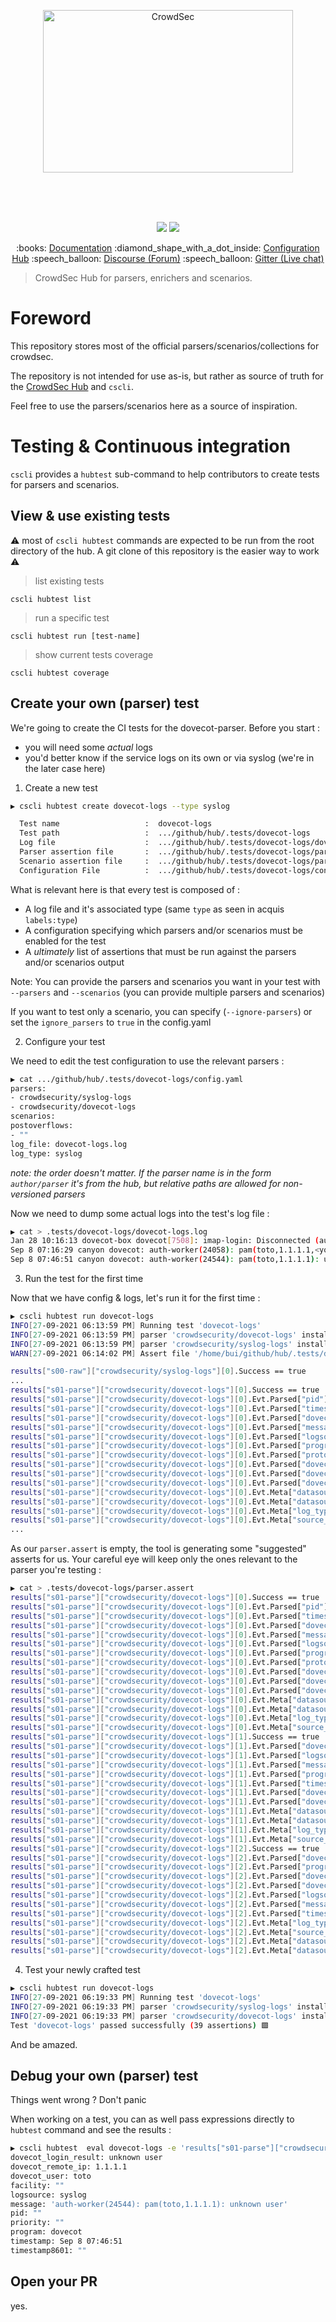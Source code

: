 
<p align="center">
<img src="https://raw.githubusercontent.com/crowdsecurity/hub/update_readme/assets/crowdsec_hub.svg" alt="CrowdSec" title="CrowdSec" width="400" height="260"/>
</p>
</br>
</br>
</br>
<p align="center">
<img src="https://img.shields.io/endpoint?url=https://gist.githubusercontent.com/AlteredCoder/ed74e50c43e3b17bdfc4d93149f23d37/raw/a473458a57da096789e79c4538b432ceeac2d853/hub_parsers_badge.json">
<img src="https://img.shields.io/endpoint?url=https://gist.githubusercontent.com/AlteredCoder/ed74e50c43e3b17bdfc4d93149f23d37/raw/a473458a57da096789e79c4538b432ceeac2d853/hub_scenarios_badge.json">
</p>

<p align="center">
:books: <a href="https://doc.crowdsec.net">Documentation</a>
:diamond_shape_with_a_dot_inside: <a href="https://hub.crowdsec.net">Configuration Hub</a>
:speech_balloon: <a href="https://discourse.crowdsec.net">Discourse (Forum)</a>
:speech_balloon: <a href="https://gitter.im/crowdsec-project/community?utm_source=share-link&utm_medium=link&utm_campaign=share-link">Gitter (Live chat)</a>
</p>


> CrowdSec Hub for parsers, enrichers and scenarios.

# Foreword

This repository stores most of the official parsers/scenarios/collections for crowdsec.

The repository is not intended for use as-is, but rather as source of truth for the [CrowdSec Hub](https://hub.crowdsec.net/) and `cscli`.

Feel free to use the parsers/scenarios here as a source of inspiration.

# Testing & Continuous integration

`cscli` provides a `hubtest` sub-command to help contributors to create tests for parsers and scenarios.


## View & use existing tests

:warning: most of `cscli hubtest` commands are expected to be run from the root directory of the hub. A git clone of this repository is the easier way to work :warning:

> list existing tests

`cscli hubtest list` 


> run a specific test

`cscli hubtest run [test-name]` 


> show current tests coverage

`cscli hubtest coverage`

## Create your own (parser) test

We're going to create the CI tests for the dovecot-parser. Before you start :
 - you will need some *actual* logs
 - you'd better know if the service logs on its own or via syslog (we're in the later case here)

1. Create a new test

```bash
▶ cscli hubtest create dovecot-logs --type syslog

  Test name                   :  dovecot-logs
  Test path                   :  .../github/hub/.tests/dovecot-logs
  Log file                    :  .../github/hub/.tests/dovecot-logs/dovecot-logs.log (please fill it with logs)
  Parser assertion file       :  .../github/hub/.tests/dovecot-logs/parser.assert (please fill it with assertion)
  Scenario assertion file     :  .../github/hub/.tests/dovecot-logs/parser.assert (please fill it with assertion)
  Configuration File          :  .../github/hub/.tests/dovecot-logs/config.yaml (please fill it with parsers, scenarios...)

```

What is relevant here is that every test is composed of :

 - A log file and it's associated type (same `type` as seen in acquis `labels:type`)
 - A configuration specifying which parsers and/or scenarios must be enabled for the test
 - A *ultimately* list of assertions that must be run against the parsers and/or scenarios output

Note: You can provide the parsers and scenarios you want in your test with `--parsers` and `--scenarios` (you can provide multiple parsers and scenarios)

If you want to test only a scenario, you can specify (`--ignore-parsers`) or set the `ignore_parsers` to `true` in the config.yaml

2. Configure your test


We need to edit the test configuration to use the relevant parsers :

```bash
▶ cat .../github/hub/.tests/dovecot-logs/config.yaml
parsers:
- crowdsecurity/syslog-logs
- crowdsecurity/dovecot-logs
scenarios:
postoverflows:
- ""
log_file: dovecot-logs.log
log_type: syslog

```

_note: the order doesn't matter. If the parser name is in the form `author/parser` it's from the hub, but relative paths are allowed for non-versioned parsers_

Now we need to dump some actual logs into the test's log file :

```bash
▶ cat > .tests/dovecot-logs/dovecot-logs.log 
Jan 28 10:16:13 dovecot-box dovecot[7508]: imap-login: Disconnected (auth failed, 1 attempts in 6 secs): user=<toto@toto.com>, method=PLAIN, rip=4.4.4.4, lip=7.7.7.7, TLS, session=<3650VvK5bdIaW-iK>
Sep 8 07:16:29 canyon dovecot: auth-worker(24058): pam(toto,1.1.1.1,<youpi>): pam_authenticate() failed: Authentication failure (password mismatch?)
Sep 8 07:46:51 canyon dovecot: auth-worker(24544): pam(toto,1.1.1.1): unknown user

```


3. Run the test for the first time

Now that we have config & logs, let's run it for the first time :

```bash
▶ cscli hubtest run dovecot-logs
INFO[27-09-2021 06:13:59 PM] Running test 'dovecot-logs'                  
INFO[27-09-2021 06:13:59 PM] parser 'crowdsecurity/dovecot-logs' installed succesfully in runtime environment 
INFO[27-09-2021 06:13:59 PM] parser 'crowdsecurity/syslog-logs' installed succesfully in runtime environment 
WARN[27-09-2021 06:14:02 PM] Assert file '/home/bui/github/hub/.tests/dovecot-logs/parser.assert' is empty, generating assertion: 

results["s00-raw"]["crowdsecurity/syslog-logs"][0].Success == true
...
results["s01-parse"]["crowdsecurity/dovecot-logs"][0].Success == true
results["s01-parse"]["crowdsecurity/dovecot-logs"][0].Evt.Parsed["pid"] == "7508"
results["s01-parse"]["crowdsecurity/dovecot-logs"][0].Evt.Parsed["timestamp"] == "Jan 28 10:16:13"
results["s01-parse"]["crowdsecurity/dovecot-logs"][0].Evt.Parsed["dovecot_login_result"] == "Disconnected (auth failed, 1 attempts in 6 secs)"
results["s01-parse"]["crowdsecurity/dovecot-logs"][0].Evt.Parsed["message"] == "imap-login: Disconnected (auth failed, 1 attempts in 6 secs): user=<toto@toto.com>, method=PLAIN, rip=4.4.4.4, lip=7.7.7.7, TLS, session=<3650VvK5bdIaW-iK>"
results["s01-parse"]["crowdsecurity/dovecot-logs"][0].Evt.Parsed["logsource"] == "syslog"
results["s01-parse"]["crowdsecurity/dovecot-logs"][0].Evt.Parsed["program"] == "dovecot"
results["s01-parse"]["crowdsecurity/dovecot-logs"][0].Evt.Parsed["protocol"] == "imap"
results["s01-parse"]["crowdsecurity/dovecot-logs"][0].Evt.Parsed["dovecot_local_ip"] == "7.7.7.7"
results["s01-parse"]["crowdsecurity/dovecot-logs"][0].Evt.Parsed["dovecot_remote_ip"] == "4.4.4.4"
results["s01-parse"]["crowdsecurity/dovecot-logs"][0].Evt.Parsed["dovecot_user"] == "toto@toto.com"
results["s01-parse"]["crowdsecurity/dovecot-logs"][0].Evt.Meta["datasource_path"] == "dovecot-logs.log"
results["s01-parse"]["crowdsecurity/dovecot-logs"][0].Evt.Meta["datasource_type"] == "file"
results["s01-parse"]["crowdsecurity/dovecot-logs"][0].Evt.Meta["log_type"] == "dovecot_logs"
results["s01-parse"]["crowdsecurity/dovecot-logs"][0].Evt.Meta["source_ip"] == "4.4.4.4"
...
```

As our `parser.assert` is empty, the tool is generating some "suggested" asserts for us.
Your careful eye will keep only the ones relevant to the parser you're testing :


```bash
▶ cat > .tests/dovecot-logs/parser.assert 
results["s01-parse"]["crowdsecurity/dovecot-logs"][0].Success == true
results["s01-parse"]["crowdsecurity/dovecot-logs"][0].Evt.Parsed["pid"] == "7508"
results["s01-parse"]["crowdsecurity/dovecot-logs"][0].Evt.Parsed["timestamp"] == "Jan 28 10:16:13"
results["s01-parse"]["crowdsecurity/dovecot-logs"][0].Evt.Parsed["dovecot_login_result"] == "Disconnected (auth failed, 1 attempts in 6 secs)"
results["s01-parse"]["crowdsecurity/dovecot-logs"][0].Evt.Parsed["message"] == "imap-login: Disconnected (auth failed, 1 attempts in 6 secs): user=<toto@toto.com>, method=PLAIN, rip=4.4.4.4, lip=7.7.7.7, TLS, session=<3650VvK5bdIaW-iK>"
results["s01-parse"]["crowdsecurity/dovecot-logs"][0].Evt.Parsed["logsource"] == "syslog"
results["s01-parse"]["crowdsecurity/dovecot-logs"][0].Evt.Parsed["program"] == "dovecot"
results["s01-parse"]["crowdsecurity/dovecot-logs"][0].Evt.Parsed["protocol"] == "imap"
results["s01-parse"]["crowdsecurity/dovecot-logs"][0].Evt.Parsed["dovecot_local_ip"] == "7.7.7.7"
results["s01-parse"]["crowdsecurity/dovecot-logs"][0].Evt.Parsed["dovecot_remote_ip"] == "4.4.4.4"
results["s01-parse"]["crowdsecurity/dovecot-logs"][0].Evt.Parsed["dovecot_user"] == "toto@toto.com"
results["s01-parse"]["crowdsecurity/dovecot-logs"][0].Evt.Meta["datasource_path"] == "dovecot-logs.log"
results["s01-parse"]["crowdsecurity/dovecot-logs"][0].Evt.Meta["datasource_type"] == "file"
results["s01-parse"]["crowdsecurity/dovecot-logs"][0].Evt.Meta["log_type"] == "dovecot_logs"
results["s01-parse"]["crowdsecurity/dovecot-logs"][0].Evt.Meta["source_ip"] == "4.4.4.4"
results["s01-parse"]["crowdsecurity/dovecot-logs"][1].Success == true
results["s01-parse"]["crowdsecurity/dovecot-logs"][1].Evt.Parsed["dovecot_login_result"] == "Authentication failure (password mismatch?)"
results["s01-parse"]["crowdsecurity/dovecot-logs"][1].Evt.Parsed["logsource"] == "syslog"
results["s01-parse"]["crowdsecurity/dovecot-logs"][1].Evt.Parsed["message"] == "auth-worker(24058): pam(toto,1.1.1.1,<youpi>): pam_authenticate() failed: Authentication failure (password mismatch?)"
results["s01-parse"]["crowdsecurity/dovecot-logs"][1].Evt.Parsed["program"] == "dovecot"
results["s01-parse"]["crowdsecurity/dovecot-logs"][1].Evt.Parsed["timestamp"] == "Sep 8 07:16:29"
results["s01-parse"]["crowdsecurity/dovecot-logs"][1].Evt.Parsed["dovecot_remote_ip"] == "1.1.1.1"
results["s01-parse"]["crowdsecurity/dovecot-logs"][1].Evt.Parsed["dovecot_user"] == "toto"
results["s01-parse"]["crowdsecurity/dovecot-logs"][1].Evt.Meta["datasource_path"] == "dovecot-logs.log"
results["s01-parse"]["crowdsecurity/dovecot-logs"][1].Evt.Meta["datasource_type"] == "file"
results["s01-parse"]["crowdsecurity/dovecot-logs"][1].Evt.Meta["log_type"] == "dovecot_logs"
results["s01-parse"]["crowdsecurity/dovecot-logs"][1].Evt.Meta["source_ip"] == "1.1.1.1"
results["s01-parse"]["crowdsecurity/dovecot-logs"][2].Success == true
results["s01-parse"]["crowdsecurity/dovecot-logs"][2].Evt.Parsed["dovecot_login_result"] == "unknown user"
results["s01-parse"]["crowdsecurity/dovecot-logs"][2].Evt.Parsed["program"] == "dovecot"
results["s01-parse"]["crowdsecurity/dovecot-logs"][2].Evt.Parsed["dovecot_remote_ip"] == "1.1.1.1"
results["s01-parse"]["crowdsecurity/dovecot-logs"][2].Evt.Parsed["dovecot_user"] == "toto"
results["s01-parse"]["crowdsecurity/dovecot-logs"][2].Evt.Parsed["logsource"] == "syslog"
results["s01-parse"]["crowdsecurity/dovecot-logs"][2].Evt.Parsed["message"] == "auth-worker(24544): pam(toto,1.1.1.1): unknown user"
results["s01-parse"]["crowdsecurity/dovecot-logs"][2].Evt.Parsed["timestamp"] == "Sep 8 07:46:51"
results["s01-parse"]["crowdsecurity/dovecot-logs"][2].Evt.Meta["log_type"] == "dovecot_logs"
results["s01-parse"]["crowdsecurity/dovecot-logs"][2].Evt.Meta["source_ip"] == "1.1.1.1"
results["s01-parse"]["crowdsecurity/dovecot-logs"][2].Evt.Meta["datasource_path"] == "dovecot-logs.log"
results["s01-parse"]["crowdsecurity/dovecot-logs"][2].Evt.Meta["datasource_type"] == "file"
```



4. Test your newly crafted test


```bash
▶ cscli hubtest run dovecot-logs                                
INFO[27-09-2021 06:19:33 PM] Running test 'dovecot-logs'                  
INFO[27-09-2021 06:19:33 PM] parser 'crowdsecurity/syslog-logs' installed succesfully in runtime environment 
INFO[27-09-2021 06:19:33 PM] parser 'crowdsecurity/dovecot-logs' installed succesfully in runtime environment 
Test 'dovecot-logs' passed successfully (39 assertions) 🟩
```

And be amazed.



## Debug your own (parser) test

Things went wrong ? Don't panic

When working on a test, you can as well pass expressions directly to `hubtest` command and see the results :


```bash
▶ cscli hubtest  eval dovecot-logs -e 'results["s01-parse"]["crowdsecurity/dovecot-logs"][2].Evt.Parsed'             
dovecot_login_result: unknown user
dovecot_remote_ip: 1.1.1.1
dovecot_user: toto
facility: ""
logsource: syslog
message: 'auth-worker(24544): pam(toto,1.1.1.1): unknown user'
pid: ""
priority: ""
program: dovecot
timestamp: Sep 8 07:46:51
timestamp8601: ""
```

## Open your PR

yes.




